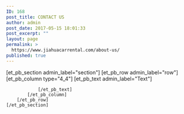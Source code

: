```yaml
---
ID: 168
post_title: CONTACT US
author: admin
post_date: 2017-05-15 18:01:33
post_excerpt: ""
layout: page
permalink: >
  https://www.jiahuacarrental.com/about-us/
published: true
---
```

[et_pb_section admin_label="section"]
		[et_pb_row admin_label="row"]
			[et_pb_column type="4_4"]
				[et_pb_text admin_label="Text"]
					
				[/et_pb_text]
			[/et_pb_column]
		[/et_pb_row]
	[/et_pb_section]